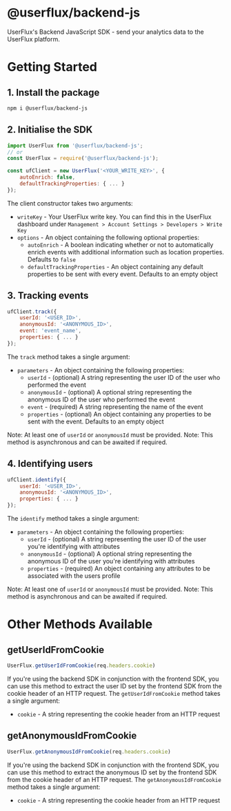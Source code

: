 # @userflux/backend-js
UserFlux's Backend JavaScript SDK - send your analytics data to the UserFlux platform.

# Getting Started

## 1. Install the package

```bash
npm i @userflux/backend-js
```

## 2. Initialise the SDK

```javascript
import UserFlux from '@userflux/backend-js';
// or
const UserFlux = require('@userflux/backend-js');

const ufClient = new UserFlux('<YOUR_WRITE_KEY>', {
    autoEnrich: false,
    defaultTrackingProperties: { ... }
});
```

The client constructor takes two arguments:
- `writeKey` - Your UserFlux write key. You can find this in the UserFlux dashboard under `Management > Account Settings > Developers > Write Key`
- `options` - An object containing the following optional properties:
    - `autoEnrich` - A boolean indicating whether or not to automatically enrich events with additional information such as location properties. Defaults to `false`
    - `defaultTrackingProperties` - An object containing any default properties to be sent with every event. Defaults to an empty object

## 3. Tracking events

```javascript
ufClient.track({
    userId: '<USER_ID>',
    anonymousId: '<ANONYMOUS_ID>',
    event: 'event_name',
    properties: { ... }
});
```

The `track` method takes a single argument:
- `parameters` - An object containing the following properties:
    - `userId` - (optional) A string representing the user ID of the user who performed the event
    - `anonymousId` - (optional) A optional string representing the anonymous ID of the user who performed the event
    - `event` - (required) A string representing the name of the event
    - `properties` - (optional) An object containing any properties to be sent with the event. Defaults to an empty object

Note: At least one of `userId` or `anonymousId` must be provided.
Note: This method is asynchronous and can be awaited if required.

## 4. Identifying users
    
```javascript
ufClient.identify({
    userId: '<USER_ID>',
    anonymousId: '<ANONYMOUS_ID>',
    properties: { ... }
});
```

The `identify` method takes a single argument:
- `parameters` - An object containing the following properties:
    - `userId` - (optional) A string representing the user ID of the user you're identifying with attributes
    - `anonymousId` - (optional) A optional string representing the anonymous ID of the user you're identifying with attributes
    - `properties` - (required) An object containing any attributes to be associated with the users profile

Note: At least one of `userId` or `anonymousId` must be provided.
Note: This method is asynchronous and can be awaited if required.

# Other Methods Available

## getUserIdFromCookie

```javascript
UserFlux.getUserIdFromCookie(req.headers.cookie)
```

If you're using the backend SDK in conjunction with the frontend SDK, you can use this method to extract the user ID set by the frontend SDK from the cookie header of an HTTP request.
The `getUserIdFromCookie` method takes a single argument:
- `cookie` - A string representing the cookie header from an HTTP request

## getAnonymousIdFromCookie

```javascript
UserFlux.getAnonymousIdFromCookie(req.headers.cookie)
```

If you're using the backend SDK in conjunction with the frontend SDK, you can use this method to extract the anonymous ID set by the frontend SDK from the cookie header of an HTTP request.
The `getAnonymousIdFromCookie` method takes a single argument:
- `cookie` - A string representing the cookie header from an HTTP request
